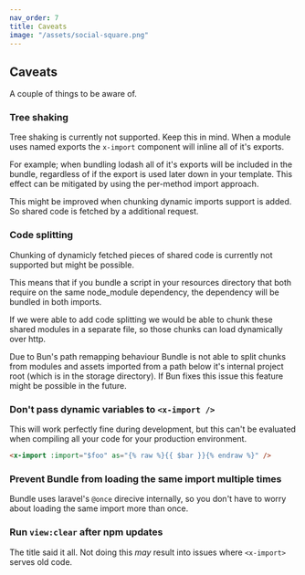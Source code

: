 ```yaml
---
nav_order: 7
title: Caveats
image: "/assets/social-square.png"
---
```


## Caveats

A couple of things to be aware of.

### Tree shaking

Tree shaking is currently not supported. Keep this in mind. When a module uses named exports the `x-import` component will inline all of it's exports.

For example; when bundling lodash all of it's exports will be included in the bundle, regardless of if the export is used later down in your template. This effect can be mitigated by using the per-method import approach.

This might be improved when chunking dynamic imports support is added. So shared code is fetched by a additional request.

### Code splitting

Chunking of dynamicly fetched pieces of shared code is currently not supported but might be possible.

This means that if you bundle a script in your resources directory that both require on the same node_module dependency, the dependency will be bundled in both imports.

If we were able to add code splitting we would be able to chunk these shared modules in a separate file, so those chunks can load dynamically over http.

Due to Bun's path remapping behaviour Bundle is not able to split chunks from modules and assets imported from a path below it's internal project root (which is in the storage directory). If Bun fixes this issue this feature might be possible in the future.

<!-- TODO: Add a detailed treeview of chunking vs how it's done now -->
<!-- NOTE: A workaround where your local scripts also use _import() & we preload all dependencies in the blade template is possible. But less than ideal. -->

### Don't pass dynamic variables to `<x-import />`

This will work perfectly fine during development, but this can't be evaluated when compiling all your code for your production environment.

```html
<x-import :import="$foo" as="{% raw %}{{ $bar }}{% endraw %}" />
```

### Prevent Bundle from loading the same import multiple times

Bundle uses laravel's `@once` direcive internally, so you don't have to worry about loading the same import more than once.

### Run `view:clear` after npm updates

The title said it all. Not doing this _may_ result into issues where `<x-import>` serves old code.
